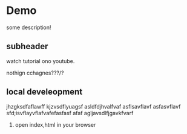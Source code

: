# Demo

some description!

## subheader

watch tutorial ono youtube. 

nothign cchagnes???/?

## local develeopment
jhzgksdfaflawff
kjzvsdflyuagsf
asldfdjhvalfvaf
asflsavflavf
asfasvflavf
sfd;isvflayvflafvafefasfasf
afaf
agljavsdlfjgavkfvarf

1. open index,html in your browser
